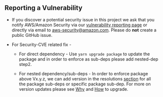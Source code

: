 ## Reporting a Vulnerability

- If you discover a potential security issue in this project we ask that you notify AWS/Amazon Security via our [vulnerability reporting page](http://aws.amazon.com/security/vulnerability-reporting/) or directly via email to aws-security@amazon.com. Please do **not** create a public GitHub issue.

- For Security-CVE related fix - 
    - For direct dependency - Use ```yarn upgrade package``` to update the package and in order to enforce as sub-deps please add nested-dep step2.

    - For nested dependency/sub-deps - In order to enforce package above Vx.y.z, we can add version in the resolutions [section](https://classic.yarnpkg.com/lang/en/docs/selective-version-resolutions/) for all the package sub-deps or specific package sub-dep. For more on version updates please see 
[Why](https://classic.yarnpkg.com/lang/en/docs/selective-version-resolutions/#toc-why-would-you-want-to-do-this) and [How](https://classic.yarnpkg.com/lang/en/docs/selective-version-resolutions/#toc-how-to-use-it) to upgrade.

